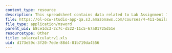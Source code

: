 ```yaml
---
content_type: resource
description: This spreadsheet contains data related to Lab Assignment 1.
file: https://ol-ocw-studio-app-qa.s3.amazonaws.com/courses/4-411-building-technology-laboratory-spring-2004/d173e59c3f207ede88d481b719da4556_solarcalculatrv1.xls
file_type: application/msword
parent_uid: b8ce1dc3-2c7c-d522-11c5-67a01725d51e
resourcetype: Other
title: solarcalculatrv1.xls
uid: d173e59c-3f20-7ede-88d4-81b719da4556
---
```

